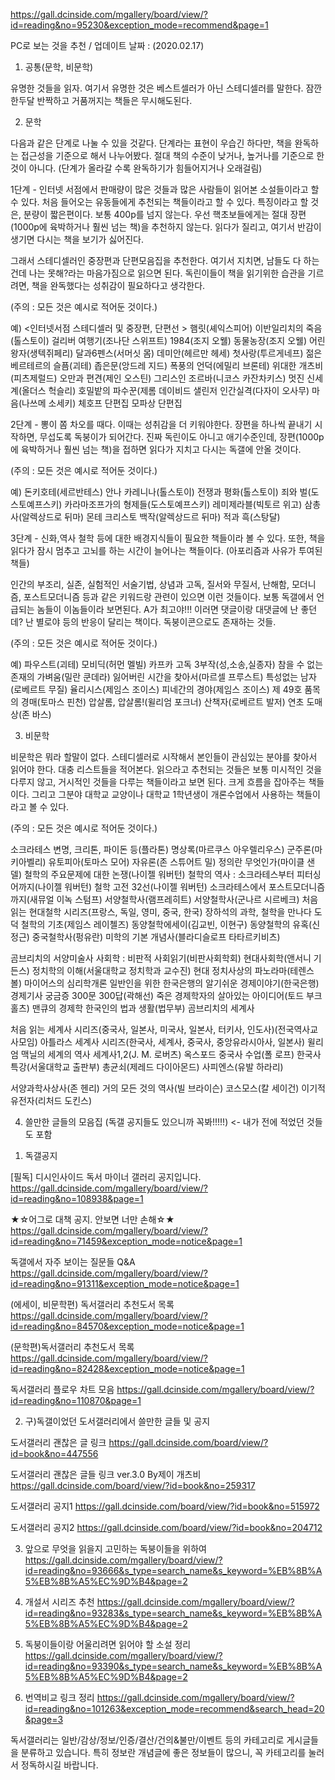 https://gall.dcinside.com/mgallery/board/view/?id=reading&no=95230&exception_mode=recommend&page=1

PC로 보는 것을 추천 / 업데이트 날짜 : (2020.02.17)

1) 공통(문학, 비문학)

유명한 것들을 읽자. 여기서 유명한 것은 베스트셀러가 아닌 스테디셀러를 말한다. 잠깐 한두달 반짝하고 거품꺼지는 책들은 무시해도된다.

2) 문학

다음과 같은 단계로 나눌 수 있을 것같다. 단계라는 표현이 우습긴 하다만, 책을 완독하는 접근성을 기준으로 해서 나누어봤다. 절대 책의 수준이 낮거나, 높거나를 기준으로 한 것이 아니다. (단계가 올라갈 수록 완독하기가 힘들어지거나 오래걸림)

1단계 - 인터넷 서점에서 판매량이 많은 것들과 많은 사람들이 읽어본 소설들이라고 할 수 있다. 처음 들어오는 유동들에게 추천되는 책들이라고 할 수 있다. 특징이라고 할 것은, 분량이 짧은편이다. 보통 400p를 넘지 않는다. 우선 핵초보들에게는 절대 장편(1000p에 육박하거나 훨씬 넘는 책)을 추천하지 않는다. 읽다가 질리고, 여기서 반감이 생기면 다시는 책을 보기가 싫어진다.

그래서 스테디셀러인 중장편과 단편모음집을 추천한다. 여기서 지치면, 남들도 다 하는건데 나는 못해?라는 마음가짐으로 읽으면 된다. 독린이들이 책을 읽기위한 습관을 기르려면, 책을 완독했다는 성취감이 필요하다고 생각한다.

(주의 : 모든 것은 예시로 적어둔 것이다.)

예) <인터넷서점 스테디셀러 및 중장편, 단편선 >
햄릿(셰익스피어)
이반일리치의 죽음(톨스토이)
걸리버 여행기(조나단 스위프트)
1984(조지 오웰)
동물농장(조지 오웰)
어린왕자(생텍쥐페리)
달과6펜스(서머싯 몸)
데미안(헤르만 헤세)
첫사랑(투르게네프)
젊은 베르테르의 슬픔(괴테)
좁은문(앙드레 지드)
폭풍의 언덕(에밀리 브론테)
위대한 개츠비(피츠제럴드)
오만과 편견(제인 오스틴)
그리스인 조르바(니코스 카잔차키스)
멋진 신세계(올더스 헉슬리)
호밀밭의 파수꾼(제롬 데이비드 샐린저
인간실격(다자이 오사무)
마음(나쓰메 소세키)
체호프 단편집
모파상 단편집

2단계 - 뽕이 쫌 차오를 때다. 이때는 성취감을 더 키워야한다. 장편을 하나씩 끝내기 시작하면, 무섭도록 독붕이가 되어간다. 진짜 독린이도 아니고 애기수준인데, 장편(1000p에 육박하거나 훨씬 넘는 책)을 접하면 읽다가 지치고 다시는 독갤에 안올 것이다.

(주의 : 모든 것은 예시로 적어둔 것이다.)

예)
돈키호테(세르반테스)
안나 카레니나(톨스토이)
전쟁과 평화(톨스토이)
죄와 벌(도스토예프스키)
카라마조프가의 형제들(도스토예프스키)
레미제라블(빅토르 위고)
삼총사(알렉상드로 뒤마)
몬테 크리스토 백작(알렉상드르 뒤마)
적과 흑(스탕달)

3단계 - 신화,역사 철학 등에 대한 배경지식들이 필요한 책들이라 볼 수 있다. 또한, 책을 읽다가 잠시 멈추고 고뇌를 하는 시간이 늘어나는 책들이다. (아포리즘과 사유가 투여된 책들)

인간의 부조리, 실존, 실험적인 서술기법, 상념과 고독, 질서와 무질서, 난해함, 모더니즘, 포스트모더니즘 등과 같은 키워드랑 관련이 있으면 이런 것들이다. 보통 독갤에서 언급되는 놈들이 이놈들이라 보면된다. A가 최고야!!! 이러면 댓글이랑 대댓글에 난 좋던데? 난 별로야 등의 반응이 달리는 책이다. 독붕이콘으로도 존재하는 것들.

(주의 : 모든 것은 예시로 적어둔 것이다.)

예)
파우스트(괴테)
모비딕(허먼 멜빌)
카프카 고독 3부작(성,소송,실종자)
참을 수 없는 존재의 가벼움(밀란 쿤데라)
잃어버린 시간을 찾아서(마르셀 프루스트)
특성없는 남자(로베르트 무질)
율리시스(제임스 조이스)
피네간의 경야(제임스 조이스)
제 49호 품목의 경매(토마스 핀천)
압살롬, 압살롬!(윌리엄 포크너)
산책자(로베르트 발저)
연초 도매상(존 바스)

3) 비문학

비문학은 뭐라 할말이 없다. 스테디셀러로 시작해서 본인들이 관심있는 분야를 찾아서 읽어야 한다. 대충 리스트들을 적어본다. 읽으라고 추천되는 것들은 보통 미시적인 것을 다루지 않고, 거시적인 것들을 다루는 책들이라고 보면 된다. 크게 흐름을 잡아주는 책들이다. 그리고 그분야 대학교 교양이나 대학교 1학년생이 개론수업에서 사용하는 책들이라고 볼 수 있다.

(주의 : 모든 것은 예시로 적어둔 것이다.)

소크라테스 변명, 크리톤, 파이돈 등(플라톤)
명상록(마르쿠스 아우렐리우스)
군주론(마키아벨리)
유토피아(토마스 모어)
자유론(존 스튜어트 밀)
정의란 무엇인가(마이클 샌델)
철학의 주요문제에 대한 논쟁(나이젤 워버턴)
철학의 역사 : 소크라테스부터 피터싱어까지(나이젤 워버턴) 
철학 고전 32선(나이젤 워버턴)
소크라테스에서 포스트모더니즘까지(새뮤얼 이녹 스텀프)
서양철학사(램프레히트) 
서양철학사(군나르 시르베크)
처음 읽는 현대철학 시리즈(프랑스, 독일, 영미, 중국, 한국) 
장하석의 과학, 철학을 만나다
도덕 철학의 기초(제임스 레이첼즈)
동양철학에세이(김교빈, 이현구)
동양철학의 유혹(신정근)
중국철학사(펑유란)
미학의 기본 개념사(블라디슬로프 타타르키비츠)

곰브리치의 서양미술사
사회학 : 비판적 사회읽기(비판사회학회)
현대사회학(앤서니 기든스)
정치학의 이해(서울대학교 정치학과 교수진) 
현대 정치사상의 파노라마(테렌스 볼)
마이어스의 심리학개론
일반인을 위한 한국은행의 알기쉬운 경제이야기(한국은행)
경제기사 궁금증 300문 300답(곽해선)
죽은 경제학자의 살아있는 아이디어(토드 부크홀츠)
맨큐의 경제학
한국인의 법과 생활(법무부)
곰브리치의 세계사

처음 읽는 세계사 시리즈(중국사, 일본사, 미국사, 일본사, 터키사, 인도사)(전국역사교사모임)
아틀라스 세계사 시리즈(한국사, 세계사, 중국사, 중앙유라시아사, 일본사)
윌리엄 맥닐의 세계의 역사
세계사1,2(J. M. 로버츠)
옥스포드 중국사 수업(폴 로프) 
한국사특강(서울대학교 출판부)
총균쇠(제레드 다이아몬드)
사피엔스(유발 하라리)

서양과학사상사(존 헨리)
거의 모든 것의 역사(빌 브라이슨)
코스모스(칼 세이건)
이기적 유전자(리처드 도킨스)

4) 쓸만한 글들의 모음집 (독갤 공지들도 있으니까 꼭봐!!!!!) <- 내가 전에 적었던 것들도 포함

1. 독갤공지

[필독] 디시인사이드 독서 마이너 갤러리 공지입니다.
https://gall.dcinside.com/mgallery/board/view/?id=reading&no=108938&page=1

★☆어그로 대책 공지. 안보면 너만 손해☆★
https://gall.dcinside.com/mgallery/board/view/?id=reading&no=71459&exception_mode=notice&page=1

독갤에서 자주 보이는 질문들 Q&A
https://gall.dcinside.com/mgallery/board/view/?id=reading&no=91311&exception_mode=notice&page=1

(에세이, 비문학편) 독서갤러리 추천도서 목록
https://gall.dcinside.com/mgallery/board/view/?id=reading&no=84570&exception_mode=notice&page=1

(문학편)독서갤러리 추천도서 목록
https://gall.dcinside.com/mgallery/board/view/?id=reading&no=82428&exception_mode=notice&page=1

독서갤러리 플로우 차트 모음
https://gall.dcinside.com/mgallery/board/view/?id=reading&no=110870&page=1

2. 구)독갤이었던 도서갤러리에서 쓸만한 글들 및 공지

도서갤러리 괜찮은 글 링크
https://gall.dcinside.com/board/view/?id=book&no=447556

도서갤러리 괜찮은 글들 링크 ver.3.0 By제이 개츠비
https://gall.dcinside.com/board/view/?id=book&no=259317

도서갤러리 공지1
https://gall.dcinside.com/board/view/?id=book&no=515972

도서갤러리 공지2
https://gall.dcinside.com/board/view/?id=book&no=204712

3. 앞으로 무엇을 읽을지 고민하는 독붕이들을 위하여
https://gall.dcinside.com/mgallery/board/view/?id=reading&no=93666&s_type=search_name&s_keyword=%EB%8B%A5%EB%8B%A5%EC%9D%B4&page=2

4. 개설서 시리즈 추천
https://gall.dcinside.com/mgallery/board/view/?id=reading&no=93283&s_type=search_name&s_keyword=%EB%8B%A5%EB%8B%A5%EC%9D%B4&page=2

5. 독붕이들이랑 어울리려면 읽어야 할 소설 정리
https://gall.dcinside.com/mgallery/board/view/?id=reading&no=93390&s_type=search_name&s_keyword=%EB%8B%A5%EB%8B%A5%EC%9D%B4&page=2

6. 번역비교 링크 정리
https://gall.dcinside.com/mgallery/board/view/?id=reading&no=101263&exception_mode=recommend&search_head=20&page=3

독서갤러리는 일반/감상/정보/인증/결산/건의&불만/이벤트 등의 카테고리로 게시글들을 분류하고 있습니다.
특히 정보란 개념글에 좋은 정보들이 많으니, 꼭 카테고리를 눌러서 정독하시길 바랍니다.